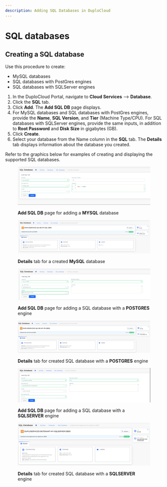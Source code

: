 ```yaml
---
description: Adding SQL Databases in DuploCloud
---
```


# SQL databases

## Creating a SQL database

Use this procedure to create:

* MySQL databases
* SQL databases with PostGres engines
* SQL databases with SQLServer engines

1. In the DuploCloud Portal, navigate to **Cloud Services** --> **Database**.
2. Click the **SQL** tab.
3. Click **Add**. The **Add SQL DB** page displays.&#x20;
4. For MySQL databases and SQL databases with PostGres engines, provide the **Name**, **SQL Version**, and **Tier** (Machine Type/CPU). For SQL databases with SQLServer engines, provide the same inputs, in addition to **Root Password** and **Disk Size** in gigabytes (GB).
5. Click **Create**.&#x20;
6. Select your database from the Name column in the **SQL** tab. The **Details** tab displays information about the database you created.

Refer to the graphics below for examples of creating and displaying the supported SQL databases.

<figure><img src="../../../.gitbook/assets/gcp_Sq1.png" alt=""><figcaption><p><strong>Add SQL DB</strong> page for adding a <strong>MYSQL</strong> database</p></figcaption></figure>

<figure><img src="../../../.gitbook/assets/gcp_Sq2.png" alt=""><figcaption><p><strong>Details</strong> tab for a created <strong>MySQL</strong> database</p></figcaption></figure>

<figure><img src="../../../.gitbook/assets/gcp_Sq3.png" alt=""><figcaption><p><strong>Add SQL DB</strong> page for adding a SQL database with a <strong>POSTGRES</strong> engine</p></figcaption></figure>

<figure><img src="../../../.gitbook/assets/gcp_Sq4.png" alt=""><figcaption><p><strong>Details</strong> tab for created SQL database with a <strong>POSTGRES</strong> engine</p></figcaption></figure>

<figure><img src="../../../.gitbook/assets/gcp_Sq5.png" alt=""><figcaption><p><strong>Add SQL DB</strong> page for adding a SQL database with a <strong>SQLSERVER</strong> engine</p></figcaption></figure>



<figure><img src="../../../.gitbook/assets/gcpdbr.png" alt=""><figcaption><p><strong>Details</strong> tab for created SQL database with a <strong>SQLSERVER</strong> engine</p></figcaption></figure>

